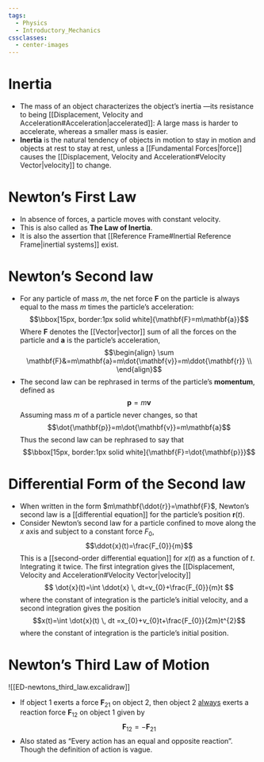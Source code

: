 ```yaml
---
tags:
  - Physics
  - Introductory_Mechanics
cssclasses:
  - center-images
---
```

# Inertia
- The mass of an object characterizes the object’s inertia —its resistance to being [[Displacement, Velocity and Acceleration#Acceleration|accelerated]]: A large mass is harder to accelerate, whereas a smaller mass is easier. 
- **Inertia** is the natural tendency of objects in motion to stay in motion and objects at rest to stay at rest, unless a [[Fundamental Forces|force]] causes the [[Displacement, Velocity and Acceleration#Velocity Vector|velocity]] to change.
# Newton’s First Law
- In absence of forces, a particle moves with constant velocity.
- This is also called as **The Law of Inertia**.
- It is also the assertion that [[Reference Frame#Inertial Reference Frame|inertial systems]] exist.
# Newton’s Second law
- For any particle of mass $m$, the net force $\mathbf{F}$ on the particle is always equal to the mass $m$ times the particle’s acceleration:$$\bbox[15px, border:1px solid white]{\mathbf{F}=m\mathbf{a}}$$Where $\mathbf{F}$ denotes the [[Vector|vector]] sum of all the forces on the particle and $\mathbf{a}$ is the particle’s acceleration,$$\begin{align}
\sum \mathbf{F}&=m\mathbf{a}=m\dot{\mathbf{v}}=m\ddot{\mathbf{r}} \\
\end{align}$$
- The second law can be rephrased in terms of the particle’s **momentum**, defined as $$\mathbf{p}=m\mathbf{v}$$Assuming mass $m$ of a particle never changes, so that $$\dot{\mathbf{p}}=m\dot{\mathbf{v}}=m\mathbf{a}$$Thus the second law can be rephrased to say that $$\bbox[15px, border:1px solid white]{\mathbf{F}=\dot{\mathbf{p}}}$$
# Differential Form of the Second law
- When written in the form $m\mathbf{\ddot{r}}=\mathbf{F}$, Newton’s second law is a  [[differential equation]] for the particle’s position $\mathbf{r}(t)$. 
- Consider Newton’s second law for a particle confined to move along the $x$ axis and subject to a constant force $F_{0}$, $$\ddot{x}(t)=\frac{F_{0}}{m}$$This is a [[second-order differential equation]] for $x(t)$ as a function of $t$. Integrating it twice. The first integration gives the [[Displacement, Velocity and Acceleration#Velocity Vector|velocity]]$$
\dot{x}(t)=\int \ddot{x} \, dt=v_{0}+\frac{F_{0}}{m}t $$where the constant of integration is the particle’s initial velocity, and a second integration gives the position $$x(t)=\int \dot{x}(t) \, dt =x_{0}+v_{0}t+\frac{F_{0}}{2m}t^{2}$$where the constant of integration is the particle’s initial position.
# Newton’s Third Law of Motion 
![[ED-newtons_third_law.excalidraw]]
- If object 1 exerts a force $\mathbf{F}_{21}$ on object 2, then object 2 <u>always</u> exerts a reaction force $\mathbf{F}_{12}$ on object 1 given by $$\mathbf{F}_{12}=-\mathbf{F}_{21}$$
- Also stated as “Every action has an equal and opposite reaction”. Though the definition of action is vague.
